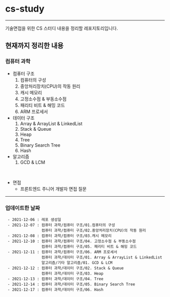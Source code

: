 # cs-study
***

기술면접을 위한 CS 스터디 내용을 정리할 레포지토리입니다.

## 현재까지 정리한 내용

### 컴퓨터 과학

+ 컴퓨터 구조
    1. 컴퓨터의 구성
    2. 중앙처리장치(CPU)의 작동 원리
    3. 캐시 메모리
    4. 고정소수점 & 부동소수점
    5. 패리티 비트 & 해밍 코드
    6. ARM 프로세서
+ 데이터 구조
    1. Array & ArrayList & LinkedList
    2. Stack & Queue
    3. Heap
    4. Tree
    5. Binary Search Tree
    6. Hash
+ 알고리즘
    1. GCD & LCM

<br>

+ 면접
    - 프론트엔드 주니어 개발자 면접 질문

***





### 업데이트한 날짜
```
 - 2021-12-06 : 레포 생성일
 - 2021-12-07 : 컴퓨터 과학/컴퓨터 구조/01.컴퓨터의 구성
                컴퓨터 과학/컴퓨터 구조/02.중앙처리장치(CPU)의 작동 원리
 - 2021-12-08 : 컴퓨터 과학/컴퓨터 구조/03.캐시 메모리
 - 2021-12-10 : 컴퓨터 과학/컴퓨터 구조/04. 고정소수점 & 부동소수점
                컴퓨터 과학/컴퓨터 구조/05. 패리티 비트 & 해밍 코드
 - 2021-12-11 : 컴퓨터 과학/컴퓨터 구조/06. ARM 프로세서
                컴퓨터 과학/데이터 구조/01. Array & ArrayList & LinkedList
                알고리즘/기타 알고리즘/01. GCD & LCM
 - 2021-12-12 : 컴퓨터 과학/데이터 구조/02. Stack & Queue
                컴퓨터 과학/데이터 구조/03. Heap
 - 2021-12-13 : 컴퓨터 과학/데이터 구조/04. Tree
 - 2021-12-14 : 컴퓨터 과학/데이터 구조/05. Binary Search Tree
 - 2021-12-17 : 컴퓨터 과학/데이터 구조/06. Hash
```
